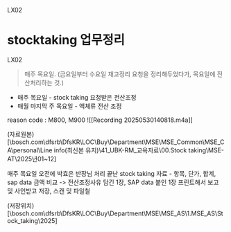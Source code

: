 LX02

# stocktaking 업무정리


LX02 

> 매주 목요일. (금요일부터 수요일 재고정리 요청을 정리해두었다가, 목요일에 전산처리하는 것.)

- 매주 목요일 - stock taking 요청받은 전산조정
- 매월 마지막 주 목요일 - 액체류 전산 조정

reason code : M800, M900
![[Recording 20250530140818.m4a]]


(자료원본)[\\bosch.com\dfsrb\DfsKR\LOC\Buy\Department\MSE\MSE_Common\MSE_CA\personal\Line info(최신본 유지)\41_UBK-RM_교육자료\00.Stock taking\MSE-AT\2025년01~12]

매주 목요일 오전에 박효은 반장님 처리 끝난 stock taking 자료 - 항목, 단가, 합계, sap data 금액 비교
-> 전산조정사유 담긴 1장, SAP data 붙인 1장 프린트해서 보고 및 사인받고 저장, 스캔 및 파일철


(저장위치)[\\bosch.com\dfsrb\DfsKR\LOC\Buy\Department\MSE\MSE_AS\1.MSE_AS\Stock_taking\2025]
